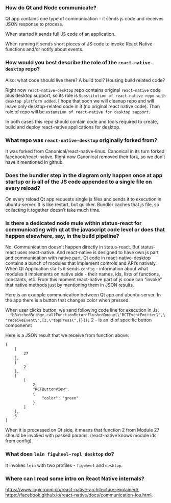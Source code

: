### How do Qt and Node communicate?
Qt app contains one type of communication - it sends js code and receives JSON response to process.

When started it sends full JS code of an application.

When running it sends short pieces of JS code to invoke React Native functions and/or notify about events.


### How would you best describe the role of the `react-native-desktop` repo?
Also: what code should live there? A build tool? Housing build related code?

Right now `react-native-desktop` repo contains original `react-native` code plus desktop support, so its role is `Substitution of react-native repo with desktop platform added`. 
I hope that soon we will cleanup repo and will leave only desktop-related code in it (no original react native code). Than role of repo will be `extension of react-native for desktop support`.

In both cases this repo should contain code and tools required to create, build and deploy react-native applications for desktop.

### What repo was `react-native-desktop` originally forked from?
It was forked from Canonical/react-native-linux. Canonical in its turn forked facebook/react-native. Right now Canonical removed their fork, so we don’t have it mentioned in github.

### Does the bundler step in the diagram only happen once at app startup or is all of the JS code appended to a single file on every reload?
On every reload Qt app requests single js files and sends it to execution in ubuntu-server. It is like restart, but quicker. Bundler caches that js file, so collecting it together doesn’t take much time.

### Is there a dedicated node mule within status-react for communicating with qt at the javascript code level or does that happen elsewhere, say, in the build pipeline?
No. Communication doesn’t happen directly in status-react. But status-react uses react-native. And react-native is designed to have own js part and communication with native part.
Qt code in react-native-desktop contains a bunch of modules that implement controls and API’s natively. 
When Qt Application starts it sends `config` - information about what modules it implements on native side - their names, ids, lists of functions, constants, etc. From this moment react-native part of js code can “invoke” that native methods just by mentioning them in JSON results.

Here is an example communication between Qt app and ubuntu-server. In the app there is a button that changes color when pressed.

When user clicks button, we send following code line for execution in Js:
`__fbBatchedBridge.callFunctionReturnFlushedQueue(\"RCTEventEmitter\",\"receiveEvent\",[2,\"topPress\",{}]);`
2 - is an id of specific button componennt

Here is a JSON result that we receive from function above:
```
[
    [
        27
    ],
    [
        2
    ],
    [
        [
            2,
            "RCTButtonView",
            {
                "color": "green"
            }
        ]
    ],
    6
]
```
When it is processed on Qt side, it means that function 2 from Module 27 should be invoked with passed params. (react-native knows module ids from config).

### What does `lein figwheel-repl desktop` do?
It invokes `lein` with two profiles - `figwheel` and `desktop`.

### Where can I read some intro on React Native internals?
https://www.logicroom.co/react-native-architecture-explained/, https://facebook.github.io/react-native/docs/communication-ios.html.

